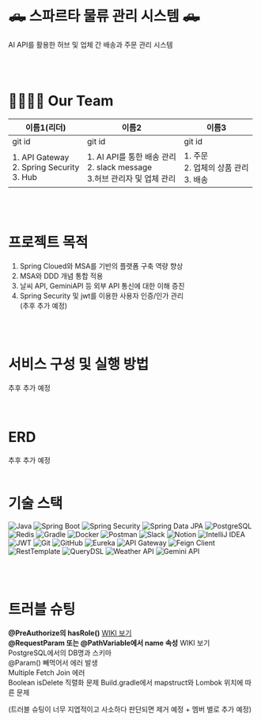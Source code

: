 # 🛻 스파르타 물류 관리 시스템 🛻
AI API를 활용한 허브 및 업체 간 배송과 주문 관리 시스템

<br>
<br>

# 👨‍👩‍👧‍👦 Our Team
| 이름1(리더)   | 이름2 | 이름3     |
|--------|--------|----------|
| git id | git id     | git id  |
| 1. API Gateway <br> 2. Spring Security <br> 3. Hub| 1. AI API를 통한 배송 관리 <br> 2. slack message <br> 3.허브 관리자 및 업체 관리  | 1. 주문 <br> 2. 업체의 상품 관리 <br> 3. 배송      |

<br>
<br>


# 프로젝트 목적
1. Spring Cloued와 MSA를 기반의 플랫폼 구축 역량 향상  
2. MSA와 DDD 개념 통합 적용  
3. 날씨 API, GeminiAPI 등 외부 API 통신에 대한 이해 증진  
4. Spring Security 및 jwt를 이용한 사용자 인증/인가 관리  
(추후 추가 예정)  

<br>
<br>


# 서비스 구성 및 실행 방법
추후 추가 예정  
<br>
<br>

# ERD  
추후 추가 예정 
<br>
<br>


# 기술 스택 

![Java](https://img.shields.io/badge/Java-%23ED8B00.svg?style=for-the-badge&logo=openjdk&logoColor=white)
![Spring Boot](https://img.shields.io/badge/Spring%20Boot-%236DB33F.svg?style=for-the-badge&logo=spring-boot&logoColor=white)
![Spring Security](https://img.shields.io/badge/Spring%20Security-%236DB33F.svg?style=for-the-badge&logo=spring-security&logoColor=white)
![Spring Data JPA](https://img.shields.io/badge/Spring%20Data%20JPA-%236DB33F.svg?style=for-the-badge)
![PostgreSQL](https://img.shields.io/badge/PostgreSQL-%23316192.svg?style=for-the-badge&logo=postgreSQL&logoColor=white)
![Redis](https://img.shields.io/badge/Redis-%23DD0031.svg?style=for-the-badge&logo=redis&logoColor=white)
![Gradle](https://img.shields.io/badge/Gradle-02303A.svg?style=for-the-badge&logo=gradle&logoColor=white)
![Docker](https://img.shields.io/badge/Docker-%230db7ed.svg?style=for-the-badge&logo=docker&logoColor=white)
![Postman](https://img.shields.io/badge/Postman-FF6C37?style=for-the-badge&logo=postman&logoColor=white)
![Slack](https://img.shields.io/badge/Slack-4A154B?style=for-the-badge&logo=slack&logoColor=white)
![Notion](https://img.shields.io/badge/Notion-%23000000.svg?style=for-the-badge&logo=notion&logoColor=white)
![IntelliJ IDEA](https://img.shields.io/badge/IntelliJ%20IDEA-000000.svg?style=for-the-badge&logo=intellij-idea&logoColor=white)
![JWT](https://img.shields.io/badge/JWT-black?style=for-the-badge&logo=JSON%20web%20tokens)
![Git](https://img.shields.io/badge/Git-%23F05033.svg?style=for-the-badge&logo=git&logoColor=white)
![GitHub](https://img.shields.io/badge/GitHub-%23121011.svg?style=for-the-badge&logo=github&logoColor=white)
![Eureka](https://img.shields.io/badge/Eureka-4A154B?style=for-the-badge)
![API Gateway](https://img.shields.io/badge/API%20Gateway-FF6C37?style=for-the-badge)
![Feign Client](https://img.shields.io/badge/Feign%20Client-6DB33F?style=for-the-badge)
![RestTemplate](https://img.shields.io/badge/RestTemplate-02303A?style=for-the-badge)
![QueryDSL](https://img.shields.io/badge/QueryDSL-000000?style=for-the-badge)
![Weather API](https://img.shields.io/badge/Weather%20API-1E90FF?style=for-the-badge)
![Gemini API](https://img.shields.io/badge/Gemini%20API-8A2BE2?style=for-the-badge)

<br>
<br>


# 트러블 슈팅 
**@PreAuthorize의 hasRole()** [WIKI 보기](https://github.com/choose-name-quickly/logistics-proto-msa/wiki/%5BTrouble-Shooting%5D-@PreAuthorize-hasRole()-Prefix%EB%A1%9C-%EC%9D%B8%ED%95%9C-%EB%AC%B8%EC%A0%9C-%ED%95%B4%EA%B2%B0)  
**@RequestParam 또는 @PathVariable에서 name 속성** WIKI 보기  
PostgreSQL에서의 DB명과 스키마   
@Param() 빼먹어서 에러 발생  
Multiple Fetch Join 에러  
Boolean isDelete 직렬화 문제 
Build.gradle에서 mapstruct와 Lombok 위치에 따른 문제  

(트러블 슈팅이 너무 지엽적이고 사소하다 판단되면 제거 예정 + 멤버 별로 추가 예정)
<br>
<br>
<br> 
<br>
 
